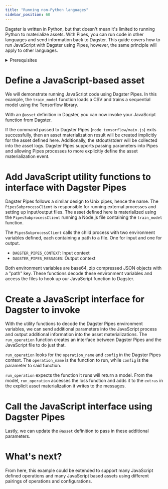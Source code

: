 ```yaml
---
title: "Running non-Python languages"
sidebar_position: 60
---
```


Dagster is written in Python, but that doesn't mean it's limited to running Python to materialize assets. With Pipes, you can run code in other languages and send information back to Dagster. This guide covers how to run JavaScript with Dagster using Pipes, however, the same principle will apply to other languages.

<details>
<summary>Prerequisites</summary>

- Familiarity with [Assets](/concepts/assets)
- A basic understanding of JavaScript and Node.js
</details>

# Define a JavaScript-based asset

We will demonstrate running JavaScript code using Dagster Pipes. In this example, the `train_model` function loads a CSV and trains a sequential model using the Tensorflow library.

<CodeExample filePath="guides/non-python/pipes-contrived-javascript.js" language="javascript" title="A simple Tensorflow function." />

With an `@asset` definition in Dagster, you can now invoke your JavaScript function from Dagster.

<CodeExample filePath="guides/non-python/pipes-asset.py" language="python" title="Asset using Dagster Pipes." />

If the command passed to Dagster Pipes (`node tensorflow/main.js`) exits successfully, then an asset materialization result will be created implicitly for the asset defined here. Additionally, the stdout/stderr will be collected into the asset logs. Dagster Pipes supports passing parameters into Pipes and allowing Pipes processes to more explicitly define the asset materialization event.

# Add JavaScript utility functions to interface with Dagster Pipes

Dagster Pipes follows a similar design to Unix pipes, hence the name. The `PipesSubprocessClient` is responsible for running external processes and setting up input/output files. The asset defined here is materialized using the `PipesSubprocessClient` running a Node.js file containing the `train_model` function.

The `PipesSubprocessClient` calls the child process with two environment variables defined, each containing a path to a file. One for input and one for output.

- `DAGSTER_PIPES_CONTEXT`: Input context
- `DAGSTER_PIPES_MESSAGES`: Output context

<CodeExample filePath="guides/non-python/pipes-javascript-utility.js" language="javascript" title="Utility functions to interface with Dagster Pipes." />

Both environment variables are base64, zip compressed JSON objects with a "path" key. These functions decode these environment variables and access the files to hook up our JavaScript function to Dagster.

# Create a JavaScript interface for Dagster to invoke

With the utility functions to decode the Dagster Pipes environment variables, we can send additional parameters into the JavaScript process and output additional information into the asset materializations. The `run_operation` function creates an interface between Dagster Pipes and the JavaScript file to do just that.

<CodeExample filePath="guides/non-python/pipes-full-featured-javascript.js" language="javascript" title="Adding a new JavaScript entrypoint for Dagster Pipes." />

`run_operation` looks for the `operation_name` and `config` in the Dagster Pipes context. The `operation_name` is the function to run, while `config` is the parameter to said function.

`run_operation` expects the function it runs will return a model. From the model, `run_operation` accesses the loss function and adds it to the `extras` in the explicit asset materialization it writes to the messages.

# Call the JavaScript interface using Dagster Pipes

Lastly, we can update the `@asset` definition to pass in these additional parameters.

<CodeExample filePath="guides/non-python/pipes-asset-with-context.py" language="python" title="Asset using Dagster Pipes." />

# What's next?

From here, this example could be extended to support many JavaScript defined operations and many JavaScript based assets using different pairings of operations and configurations.
